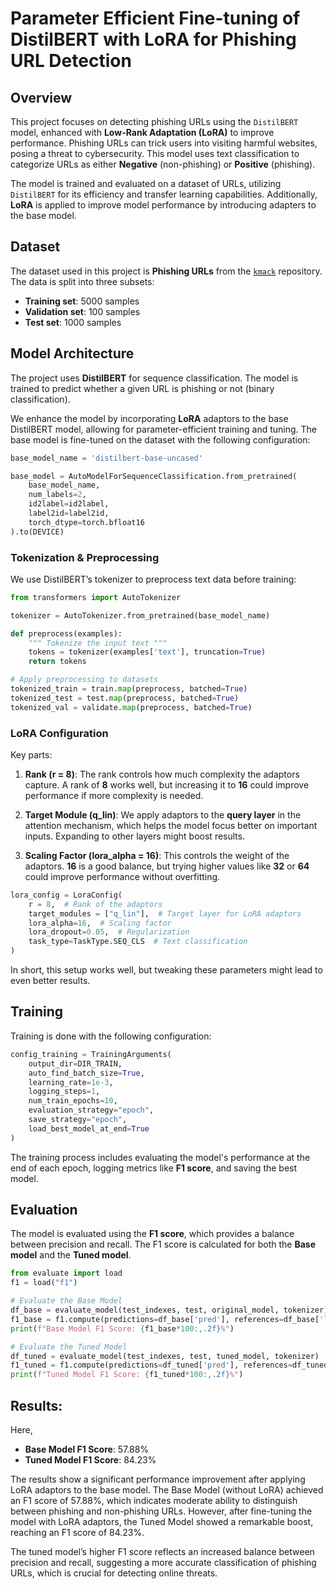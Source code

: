 # Parameter Efficient Fine-tuning of DistilBERT with LoRA for Phishing URL Detection

## Overview
This project focuses on detecting phishing URLs using the `DistilBERT` model, enhanced with **Low-Rank Adaptation (LoRA)** to improve performance. Phishing URLs can trick users into visiting harmful websites, posing a threat to cybersecurity. This model uses text classification to categorize URLs as either **Negative** (non-phishing) or **Positive** (phishing).

The model is trained and evaluated on a dataset of URLs, utilizing `DistilBERT` for its efficiency and transfer learning capabilities. Additionally, **LoRA** is applied to improve model performance by introducing adapters to the base model.

## Dataset
The dataset used in this project is **Phishing URLs** from the [`kmack`](https://huggingface.co/datasets/kmack/Phishing_urls) repository. The data is split into three subsets:
- **Training set**: 5000 samples
- **Validation set**: 100 samples
- **Test set**: 1000 samples

## Model Architecture
The project uses **DistilBERT** for sequence classification. The model is trained to predict whether a given URL is phishing or not (binary classification).

We enhance the model by incorporating **LoRA** adaptors to the base DistilBERT model, allowing for parameter-efficient training and tuning. The base model is fine-tuned on the dataset with the following configuration:

```python
base_model_name = 'distilbert-base-uncased'

base_model = AutoModelForSequenceClassification.from_pretrained(
    base_model_name,
    num_labels=2,
    id2label=id2label,
    label2id=label2id,
    torch_dtype=torch.bfloat16
).to(DEVICE)
```

### Tokenization & Preprocessing

We use DistilBERT’s tokenizer to preprocess text data before training:

```python
from transformers import AutoTokenizer

tokenizer = AutoTokenizer.from_pretrained(base_model_name)

def preprocess(examples):
    """ Tokenize the input text """
    tokens = tokenizer(examples['text'], truncation=True)
    return tokens

# Apply preprocessing to datasets
tokenized_train = train.map(preprocess, batched=True)
tokenized_test = test.map(preprocess, batched=True)
tokenized_val = validate.map(preprocess, batched=True)
```

### LoRA Configuration

Key parts:

1. **Rank (r = 8)**: The rank controls how much complexity the adaptors capture. A rank of **8** works well, but increasing it to **16** could improve performance if more complexity is needed.

2. **Target Module (q_lin)**: We apply adaptors to the **query layer** in the attention mechanism, which helps the model focus better on important inputs. Expanding to other layers might boost results.

3. **Scaling Factor (lora_alpha = 16)**: This controls the weight of the adaptors. **16** is a good balance, but trying higher values like **32** or **64** could improve performance without overfitting.

```python
lora_config = LoraConfig(
    r = 8,  # Rank of the adaptors
    target_modules = ["q_lin"],  # Target layer for LoRA adaptors
    lora_alpha=16,  # Scaling factor
    lora_dropout=0.05,  # Regularization
    task_type=TaskType.SEQ_CLS  # Text classification
)
```
In short, this setup works well, but tweaking these parameters might lead to even better results.


## Training
Training is done with the following configuration:

```python
config_training = TrainingArguments(
    output_dir=DIR_TRAIN,
    auto_find_batch_size=True,
    learning_rate=1e-3,
    logging_steps=1,
    num_train_epochs=10,
    evaluation_strategy="epoch",
    save_strategy="epoch",
    load_best_model_at_end=True
)
```

The training process includes evaluating the model's performance at the end of each epoch, logging metrics like **F1 score**, and saving the best model.

## Evaluation
The model is evaluated using the **F1 score**, which provides a balance between precision and recall. The F1 score is calculated for both the **Base model** and the **Tuned model**.

```python
from evaluate import load
f1 = load("f1")

# Evaluate the Base Model
df_base = evaluate_model(test_indexes, test, original_model, tokenizer)
f1_base = f1.compute(predictions=df_base['pred'], references=df_base['label'])['f1']
print(f"Base Model F1 Score: {f1_base*100:,.2f}%")

# Evaluate the Tuned Model
df_tuned = evaluate_model(test_indexes, test, tuned_model, tokenizer)
f1_tuned = f1.compute(predictions=df_tuned['pred'], references=df_tuned['label'])['f1']
print(f"Tuned Model F1 Score: {f1_tuned*100:,.2f}%")
```

## Results:
Here,
- **Base Model F1 Score**: 57.88%
- **Tuned Model F1 Score**: 84.23%

The results show a significant performance improvement after applying LoRA adaptors to the base model. The Base Model (without LoRA) achieved an F1 score of 57.88%, which indicates moderate ability to distinguish between phishing and non-phishing URLs. However, after fine-tuning the model with LoRA adaptors, the Tuned Model showed a remarkable boost, reaching an F1 score of 84.23%. 

The tuned model’s higher F1 score reflects an increased balance between precision and recall, suggesting a more accurate classification of phishing URLs, which is crucial for detecting online threats. 



